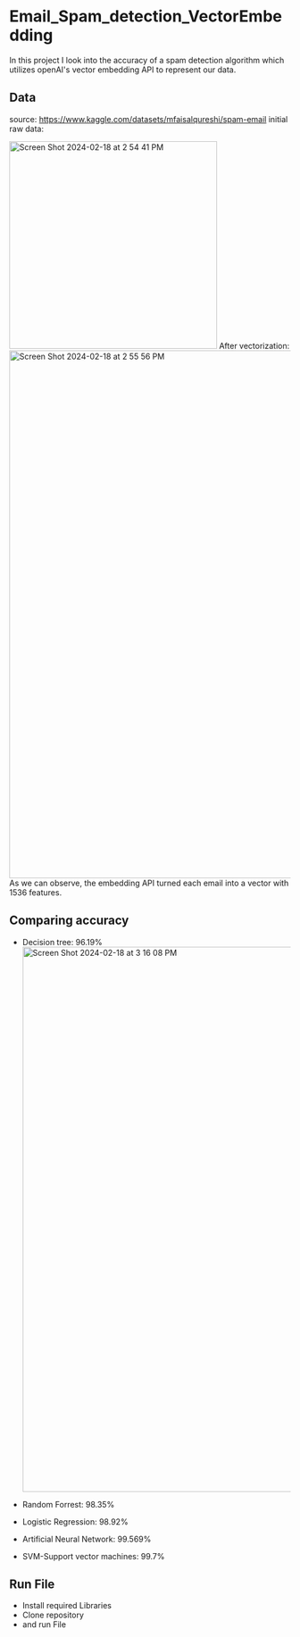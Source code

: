 # Email_Spam_detection_VectorEmbedding
In this project I look into the accuracy of a spam detection algorithm which utilizes openAI's vector embedding API to represent our data. 


## Data
source: https://www.kaggle.com/datasets/mfaisalqureshi/spam-email
initial raw data:

<img width="372" alt="Screen Shot 2024-02-18 at 2 54 41 PM" src="https://github.com/julesgransden/Email_Spam_detection_VectorEmbedding/assets/78057184/e81ed54a-f1ed-4747-aaa5-a71d74aa915b">
After vectorization:
<img width="946" alt="Screen Shot 2024-02-18 at 2 55 56 PM" src="https://github.com/julesgransden/Email_Spam_detection_VectorEmbedding/assets/78057184/67c424a3-6100-46b2-b836-10fed96b2ebc">
As we can observe, the embedding API turned each email into a vector with 1536 features.

## Comparing accuracy
- Decision tree: 96.19%
  <img width="977" alt="Screen Shot 2024-02-18 at 3 16 08 PM" src="https://github.com/julesgransden/Email_Spam_detection_VectorEmbedding/assets/78057184/7d8923d7-22be-45ce-b185-1d57f50a4669">

- Random Forrest: 98.35%
- Logistic Regression: 98.92%
- Artificial Neural Network: 99.569%
- SVM-Support vector machines: 99.7%

## Run File
- Install required Libraries
- Clone repository 
- and run File
